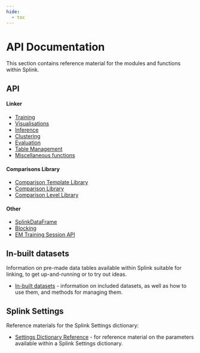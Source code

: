```yaml
---
hide:
  - toc
---
```


# API Documentation

This section contains reference material for the modules and functions within Splink.

## API

#### Linker
- [Training](api_docs/training.md)
- [Visualisations](api_docs/visualisations.md)
- [Inference](api_docs/inference.md)
- [Clustering](api_docs/clustering.md)
- [Evaluation](api_docs/evaluation.md)
- [Table Management](api_docs/table_management.md)
- [Miscellaneous functions](api_docs/misc.md)

#### Comparisons Library
- [Comparison Template Library](api_docs/comparison_template_library.md)
- [Comparison Library](api_docs/comparison_library.md)
- [Comparison Level Library](api_docs/comparison_level_library.md)

#### Other
- [SplinkDataFrame](api_docs/splink_dataframe.md)
- [Blocking](api_docs/blocking.md)
- [EM Training Session API](api_docs/em_training_session.md)

## In-built datasets
Information on pre-made data tables available within Splink suitable for linking, to get up-and-running or to try out ideas.

- [In-built datasets](./datasets.md) - information on included datasets, as well as how to use them, and methods for managing them.

## Splink Settings
Reference materials for the Splink Settings dictionary:

- [Settings Dictionary Reference](./settings_dict_guide.md) - for reference material on the parameters available within a Splink Settings dictionary.

